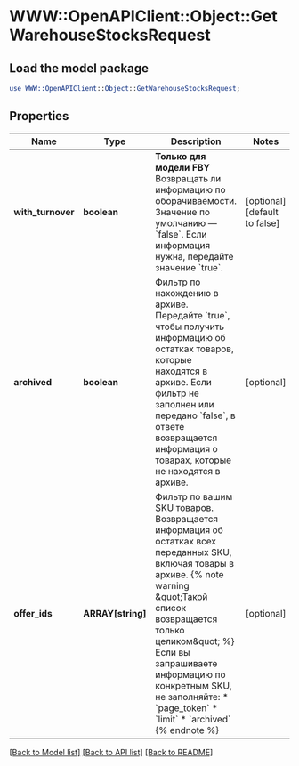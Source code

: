# WWW::OpenAPIClient::Object::GetWarehouseStocksRequest

## Load the model package
```perl
use WWW::OpenAPIClient::Object::GetWarehouseStocksRequest;
```

## Properties
Name | Type | Description | Notes
------------ | ------------- | ------------- | -------------
**with_turnover** | **boolean** | **Только для модели FBY**  Возвращать ли информацию по оборачиваемости.  Значение по умолчанию — &#x60;false&#x60;. Если информация нужна, передайте значение &#x60;true&#x60;.  | [optional] [default to false]
**archived** | **boolean** | Фильтр по нахождению в архиве.  Передайте &#x60;true&#x60;, чтобы получить информацию об остатках товаров, которые находятся в архиве. Если фильтр не заполнен или передано &#x60;false&#x60;, в ответе возвращается информация о товарах, которые не находятся в архиве.  | [optional] 
**offer_ids** | **ARRAY[string]** | Фильтр по вашим SKU товаров.  Возвращается информация об остатках всех переданных SKU, включая товары в архиве.  {% note warning \&quot;Такой список возвращается только целиком\&quot; %}  Если вы запрашиваете информацию по конкретным SKU, не заполняйте:  * &#x60;page_token&#x60; * &#x60;limit&#x60; * &#x60;archived&#x60;  {% endnote %}     | [optional] 

[[Back to Model list]](../README.md#documentation-for-models) [[Back to API list]](../README.md#documentation-for-api-endpoints) [[Back to README]](../README.md)


